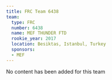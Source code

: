 ```yaml
---
title: FRC Team 6438
team:
  type: FRC
  number: 6438
  name: MEF THUNDER FTD
  rookie_year: 2017
  location: Besiktas, Istanbul, Turkey
  sponsors:
  - MEF
---
```


No content has been added for this team